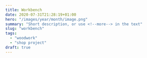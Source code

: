 ```yaml
---
title: Workbench
date: 2020-07-31T21:28:19+01:00
hero: "/images/year/month/image.png"
summary: "Short description, or use <!--more--> in the text"
slug: "workbench"
tags: 
  - "woodwork"
  - "shop project"
draft: true
---
```


